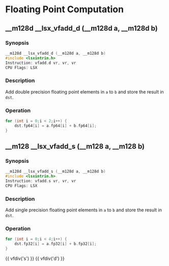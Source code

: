 # Floating Point Computation

## __m128d __lsx_vfadd_d (__m128d a, __m128d b)

### Synopsis

```c++
__m128d __lsx_vfadd_d (__m128d a, __m128d b)
#include <lsxintrin.h>
Instruction: vfadd.d vr, vr, vr
CPU Flags: LSX
```

### Description

Add double precision floating point elements in `a` to `b` and store the result in `dst`.

### Operation

```c++
for (int i = 0;i < 2;i++) {
    dst.fp64[i] = a.fp64[i] + b.fp64[i];
}
```

## __m128 __lsx_vfadd_s (__m128 a, __m128 b)

### Synopsis

```c++
__m128d __lsx_vfadd_s (__m128d a, __m128d b)
#include <lsxintrin.h>
Instruction: vfadd.s vr, vr, vr
CPU Flags: LSX
```

### Description

Add single precision floating point elements in `a` to `b` and store the result in `dst`.

### Operation

```c++
for (int i = 0;i < 4;i++) {
    dst.fp32[i] = a.fp32[i] + b.fp32[i];
}
```

{{ vfdiv('s') }}
{{ vfdiv('d') }}
